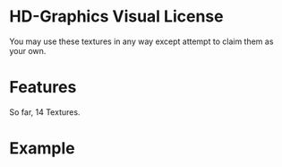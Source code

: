 # HD-Graphics Visual License
You may use these textures in any way except attempt to claim them as your own.
# Features
So far, 14 Textures.
# Example
